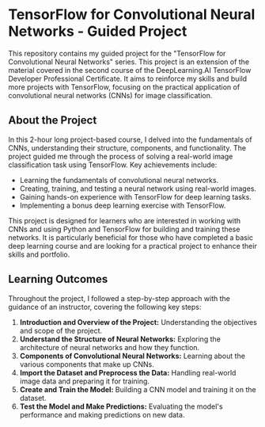 # TensorFlow for Convolutional Neural Networks - Guided Project

This repository contains my guided project for the "TensorFlow for Convolutional Neural Networks" series. This project is an extension of the material covered in the second course of the DeepLearning.AI TensorFlow Developer Professional Certificate. It aims to reinforce my skills and build more projects with TensorFlow, focusing on the practical application of convolutional neural networks (CNNs) for image classification.

## About the Project

In this 2-hour long project-based course, I delved into the fundamentals of CNNs, understanding their structure, components, and functionality. The project guided me through the process of solving a real-world image classification task using TensorFlow. Key achievements include:

- Learning the fundamentals of convolutional neural networks.
- Creating, training, and testing a neural network using real-world images.
- Gaining hands-on experience with TensorFlow for deep learning tasks.
- Implementing a bonus deep learning exercise with TensorFlow.

This project is designed for learners who are interested in working with CNNs and using Python and TensorFlow for building and training these networks. It is particularly beneficial for those who have completed a basic deep learning course and are looking for a practical project to enhance their skills and portfolio.

## Learning Outcomes

Throughout the project, I followed a step-by-step approach with the guidance of an instructor, covering the following key steps:

1. **Introduction and Overview of the Project:** Understanding the objectives and scope of the project.
2. **Understand the Structure of Neural Networks:** Exploring the architecture of neural networks and how they function.
3. **Components of Convolutional Neural Networks:** Learning about the various components that make up CNNs.
4. **Import the Dataset and Preprocess the Data:** Handling real-world image data and preparing it for training.
5. **Create and Train the Model:** Building a CNN model and training it on the dataset.
6. **Test the Model and Make Predictions:** Evaluating the model's performance and making predictions on new data.
